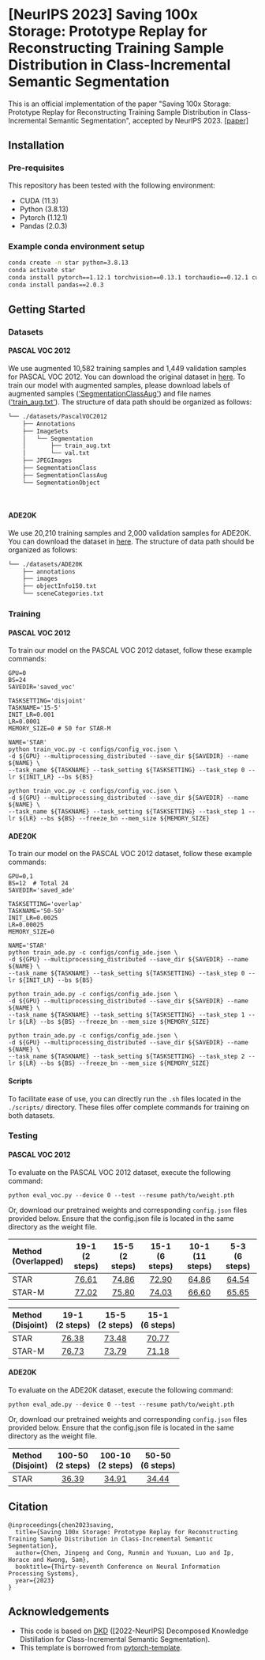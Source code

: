 # [NeurIPS 2023] Saving 100x Storage: Prototype Replay for Reconstructing Training Sample Distribution in Class-Incremental Semantic Segmentation

This is an official implementation of the paper "Saving 100x Storage: Prototype Replay for Reconstructing Training Sample Distribution in Class-Incremental Semantic Segmentation", accepted by NeurIPS 2023.
[[paper]](https://openreview.net/pdf?id=Ct0zPIe3xs)

## Installation
### Pre-requisites
This repository has been tested with the following environment:
* CUDA (11.3)
* Python (3.8.13)
* Pytorch (1.12.1)
* Pandas (2.0.3)

### Example conda environment setup
```bash
conda create -n star python=3.8.13
conda activate star
conda install pytorch==1.12.1 torchvision==0.13.1 torchaudio==0.12.1 cudatoolkit=11.3 -c pytorch
conda install pandas==2.0.3
```

## Getting Started

### Datasets

#### PASCAL VOC 2012
We use augmented 10,582 training samples and 1,449 validation samples for PASCAL VOC 2012. You can download the original dataset in [here](http://host.robots.ox.ac.uk/pascal/VOC/voc2012/index.html#devkit). To train our model with augmented samples, please download labels of augmented samples (['SegmentationClassAug'](https://www.dropbox.com/s/oeu149j8qtbs1x0/SegmentationClassAug.zip)) and file names (['train_aug.txt'](https://github.com/cvlab-yonsei/DKD/releases/download/v1.0/train_aug.txt)). The structure of data path should be organized as follows:
```bash
└── ./datasets/PascalVOC2012
    ├── Annotations
    ├── ImageSets
    │   └── Segmentation
    │       ├── train_aug.txt
    │       └── val.txt
    ├── JPEGImages
    ├── SegmentationClass
    ├── SegmentationClassAug
    └── SegmentationObject
    
    
```

#### ADE20K
We use 20,210 training samples and 2,000 validation samples for ADE20K. You can download the dataset in [here](http://sceneparsing.csail.mit.edu/). The structure of data path should be organized as follows:
```bash
└── ./datasets/ADE20K
    ├── annotations
    ├── images
    ├── objectInfo150.txt
    └── sceneCategories.txt
```

### Training
#### PASCAL VOC 2012
To train our model on the PASCAL VOC 2012 dataset, follow these example commands:
```Shell
GPU=0
BS=24
SAVEDIR='saved_voc'

TASKSETTING='disjoint'
TASKNAME='15-5'
INIT_LR=0.001
LR=0.0001
MEMORY_SIZE=0 # 50 for STAR-M

NAME='STAR'
python train_voc.py -c configs/config_voc.json \
-d ${GPU} --multiprocessing_distributed --save_dir ${SAVEDIR} --name ${NAME} \
--task_name ${TASKNAME} --task_setting ${TASKSETTING} --task_step 0 --lr ${INIT_LR} --bs ${BS}

python train_voc.py -c configs/config_voc.json \
-d ${GPU} --multiprocessing_distributed --save_dir ${SAVEDIR} --name ${NAME} \
--task_name ${TASKNAME} --task_setting ${TASKSETTING} --task_step 1 --lr ${LR} --bs ${BS} --freeze_bn --mem_size ${MEMORY_SIZE}
```

#### ADE20K
To train our model on the PASCAL VOC 2012 dataset, follow these example commands:
```Shell
GPU=0,1
BS=12  # Total 24
SAVEDIR='saved_ade'

TASKSETTING='overlap'
TASKNAME='50-50'
INIT_LR=0.0025
LR=0.00025
MEMORY_SIZE=0

NAME='STAR'
python train_ade.py -c configs/config_ade.json \
-d ${GPU} --multiprocessing_distributed --save_dir ${SAVEDIR} --name ${NAME} \
--task_name ${TASKNAME} --task_setting ${TASKSETTING} --task_step 0 --lr ${INIT_LR} --bs ${BS}

python train_ade.py -c configs/config_ade.json \
-d ${GPU} --multiprocessing_distributed --save_dir ${SAVEDIR} --name ${NAME} \
--task_name ${TASKNAME} --task_setting ${TASKSETTING} --task_step 1 --lr ${LR} --bs ${BS} --freeze_bn --mem_size ${MEMORY_SIZE}

python train_ade.py -c configs/config_ade.json \
-d ${GPU} --multiprocessing_distributed --save_dir ${SAVEDIR} --name ${NAME} \
--task_name ${TASKNAME} --task_setting ${TASKSETTING} --task_step 2 --lr ${LR} --bs ${BS} --freeze_bn --mem_size ${MEMORY_SIZE}
```

#### Scripts
To facilitate ease of use, you can directly run the `.sh` files located in the `./scripts/` directory. These files offer complete commands for training on both datasets.

### Testing
#### PASCAL VOC 2012
To evaluate on the PASCAL VOC 2012 dataset, execute the following command:
```Shell
python eval_voc.py --device 0 --test --resume path/to/weight.pth
```
Or, download our pretrained weights and corresponding `config.json` files provided below. Ensure that the config.json file is located in the same directory as the weight file.

| Method<br>(Overlapped) | 19-1<br>(2 steps) | 15-5<br>(2 steps) | 15-1<br>(6 steps) | 10-1<br>(11 steps) | 5-3<br>(6 steps) |
|:-----------------------|:-----------------:|:-----------------:|:-----------------:|:------------------:|:----------------:|
| STAR                   |     [76.61](https://drive.google.com/drive/folders/1MtuDShboaeNJ9gI_6m-XpGsoh9Nelj6W?usp=sharing)     |     [74.86](https://drive.google.com/drive/folders/1pSbZMQz8aQk9DkyhagQjclG8rO96vwOe?usp=sharing)     |     [72.90](https://drive.google.com/drive/folders/151x2QYEJp_rQRj9meA7xwY8GT7bOBlYE?usp=sharing)     |     [64.86](https://drive.google.com/drive/folders/1RgvPBHZUusjEasPHl6rGJ5aigLqA1Tvx?usp=sharing)      |    [64.54](https://drive.google.com/drive/folders/1GHpALBIegQXRqbM2b5E4ZJabfl27zVVp?usp=sharing)     |
| STAR-M                 |     [77.02](https://drive.google.com/drive/folders/1eoyag3QT64n3JfZkLjxHg5mx0LBkdmBi?usp=sharing)     |     [75.80](https://drive.google.com/drive/folders/15DWWHvIvB9ZGSdmEvdWbGKt68d_M8H0w?usp=sharing)     |     [74.03](https://drive.google.com/drive/folders/1iEV4p9-lhgIAZkbtyi2FjiZ1JMs1yQZ2?usp=sharing)     |     [66.60](https://drive.google.com/drive/folders/1oyJa_FKZ-8d1EOTb1pRWfeM-4jxuCwW3?usp=sharing)      |    [65.65](https://drive.google.com/drive/folders/1M91WkpH7nJLOf7_8bTLzDXtP2tkuwOnj?usp=sharing)     |

| Method<br>(Disjoint)  | 19-1<br>(2 steps) | 15-5<br>(2 steps) | 15-1<br>(6 steps) | 
|:----------------------|:-----------------:|:-----------------:|:-----------------:|
| STAR                  |     [76.38](https://drive.google.com/drive/folders/1E77dy7YhouEGkhJctEZ_5KWRNVpmuPxb?usp=sharing)     |     [73.48](https://drive.google.com/drive/folders/1k65FDEizrR4hnq5Bd0l8mQTHLs24S9t8?usp=sharing)     |     [70.77](https://drive.google.com/drive/folders/1vajiPbilmMR34NwwYYGIkmBqeX1OF_vg?usp=sharing)     |
| STAR-M                |     [76.73](https://drive.google.com/drive/folders/1BSZ8IoayV0obw33SyDxPoq0Hrbc86I3Z?usp=sharing)     |     [73.79](https://drive.google.com/drive/folders/1QgdxPXe7fQRoia-EgeyrAlf2O7zZoWY7?usp=sharing)     |     [71.18](https://drive.google.com/drive/folders/1vajiPbilmMR34NwwYYGIkmBqeX1OF_vg?usp=sharing)     |


#### ADE20K
To evaluate on the ADE20K dataset, execute the following command:
```Shell
python eval_ade.py --device 0 --test --resume path/to/weight.pth
```
Or, download our pretrained weights and corresponding `config.json` files provided below. Ensure that the config.json file is located in the same directory as the weight file.

| Method<br>(Disjoint)  | 100-50<br>(2 steps) | 100-10<br>(2 steps) | 50-50<br>(6 steps) | 
|:----------------------|:-------------------:|:-------------------:|:------------------:|
| STAR                  |      [36.39](https://drive.google.com/drive/folders/1nTz9cffAul-vnB3sCouinv1CAE9OnHN4?usp=sharing)      |      [34.91](https://drive.google.com/drive/folders/10bE9e1ms1C8AspeL45HA7hNHKSyfgDh5?usp=sharing)      |     [34.44](https://drive.google.com/drive/folders/1WjAduI5Q1CZMq0CwHLAHHVwswfXwlx8L?usp=sharing)      |


## Citation
```
@inproceedings{chen2023saving,
  title={Saving 100x Storage: Prototype Replay for Reconstructing Training Sample Distribution in Class-Incremental Semantic Segmentation},
  author={Chen, Jinpeng and Cong, Runmin and Yuxuan, Luo and Ip, Horace and Kwong, Sam},
  booktitle={Thirty-seventh Conference on Neural Information Processing Systems},
  year={2023}
}
```

## Acknowledgements
* This code is based on [DKD](https://github.com/cvlab-yonsei/DKD) ([2022-NeurIPS] Decomposed Knowledge Distillation for Class-Incremental Semantic Segmentation).
* This template is borrowed from [pytorch-template](https://github.com/victoresque/pytorch-template).
